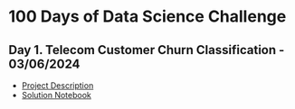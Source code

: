 # 100 Days of Data Science Challenge

## Day 1. Telecom Customer Churn Classification - 03/06/2024

- [Project Description](https://github.com/vatsalparikh07/100-days-of-data-science-challenge/tree/main/Day%201.%20Telecom%20Customer%20Churn%20Classification)
- [Solution Notebook](https://github.com/vatsalparikh07/100-days-of-data-science-challenge/blob/main/Day%201.%20Telecom%20Customer%20Churn%20Classification/solution.ipynb)
